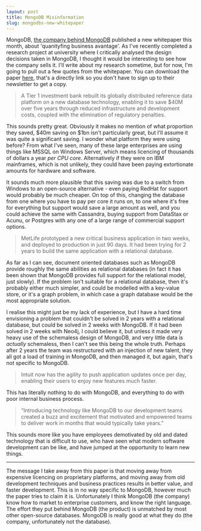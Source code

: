 ```yaml
---
layout: post
title: MongoDB Misinformation
slug: mongodbs-new-whitepaper
---
```




MongoDB, [the company behind MongoDB](http://www.mongodb.com/press/10gen-announces-company-name-change-mongodb-inc) published a new whitepaper this month, about 'quanityfing business avantage'. As I've recently completed a research project at university where I critically analysed the design decisions taken in MongoDB, I thought it would be interesting to see how the company sells it. I'll write about my research sometime, but for now, I'm going to pull out a few quotes from the whitepaper. You can download the paper [here](http://info.mongodb.com/rs/mongodb/images/MongoDB_Quantifying_BizAdvantage.pdf), that's a directly link so you don't have to sign up to their newsletter to get a copy.

> A Tier 1 investment bank rebuilt its globally distributed reference data platform on a new database technology, enabling it to save $40M over five years through reduced infrastructure and development costs, coupled with the elimination of regulatory penalties.

This sounds pretty great. Obviously it makes no mention of what proportion they saved, $40m saving on $1bn isn't particularly great, but I'll assume it was quite a significant saving. I wonder what platform they were using before? From what I've seen, many of these large enterprises are using things like MSSQL on Windows Server, which means licencing of thousands of dollars a year *per CPU core*. Alternatively if they were on IBM mainframes, which is not unlikely, they could have been paying extortionate amounts for hardware and software.

It sounds much more plausible that this saving was due to a switch from Windows to an open-source alternative - even paying RedHat for support would probably be much cheaper. On top of this, changing the database from one where you have to pay per core it runs on, to one where it's free for everything but support would save a large amount as well, and you could achieve the same with Cassandra, buying support from DataStax or Acunu, or Postgres with any one of a large range of commercial support options.

> MetLife prototyped a new critical business application in two weeks, and deployed to production in just 90 days. It had been trying for 2 years to build the same application with a relational database.

As far as I can see, document oriented databases such as MongoDB provide roughly the same abilities as relational databases (in fact it has been shown that MongoDB provides full support for the relational model, just slowly). If the problem isn't suitable for a relational database, then it's probably either much simpler, and could be modelled with a key-value store, or it's a graph problem, in which case a graph database would be the most appropriate solution.

I realise this might just be my lack of experience, but I have a hard time envisioning a problem that couldn't be solved in 2 years with a relational database, but could be solved in 2 weeks with MongoDB. If it had been solved in 2 weeks with Neo4j, I could believe it, but unless it made very heavy use of the schemaless design of MongoDB, and very little data is *actually* schemaless, then I can't see this being the whole truth. Perhaps after 2 years the team was restructured with an injection of new talent, they all got a load of training in MongoDB, and then managed it, but again, that's not specific to MongoDB.

> Intuit now has the agility to push application updates once per day, enabling their users to enjoy new features much faster.

This has literally nothing to do with MongoDB, and everything to do with poor internal business process.

> “Introducing technology like MongoDB to our development teams created a buzz and excitement that motivated and empowered teams to deliver work in months that would typically take years.”

This sounds more like you have employees demotivated by old and dated technology that is difficult to use, who have seen what modern software development can be like, and have jumped at the opportunity to learn new things.

- - -

The message I take away from this paper is that moving away from expensive licencing on proprietary platforms, and moving away from old development techniques and business practices results in better value, and faster development. This is in no way specific to MongoDB, however much the paper tries to claim it is. Unfortunately I think MongoDB (the company) know how to market to enterprise customers, and know the right language. The effort they put behind MongoDB (the product) is unmatched by most other open-source databases. MongoDB is really good at what they do (the company, unfortunately not the database).
